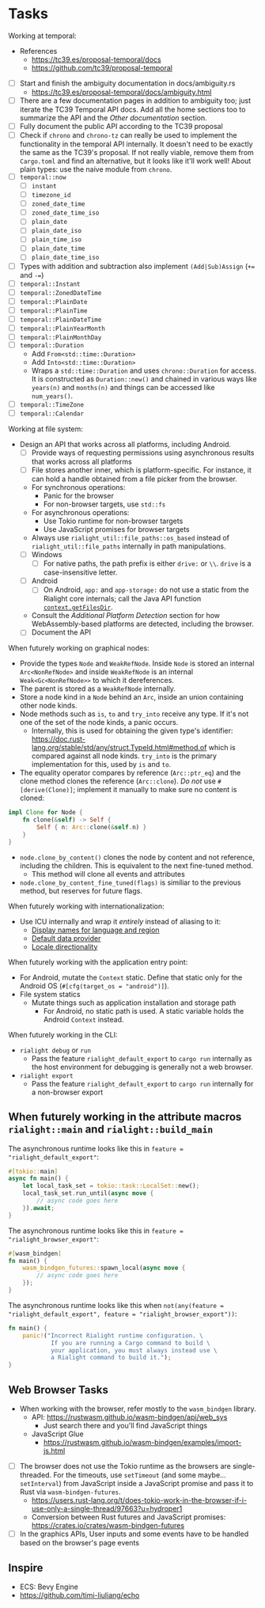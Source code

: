 # Tasks

Working at temporal:

- References
  - https://tc39.es/proposal-temporal/docs
  - https://github.com/tc39/proposal-temporal
- [ ] Start and finish the ambiguity documentation in docs/ambiguity.rs
  - https://tc39.es/proposal-temporal/docs/ambiguity.html
- [ ] There are a few documentation pages in addition to ambiguity too; just iterate the TC39 Temporal API docs. Add all the home sections too to summarize the API and the _Other documentation_ section.
- [ ] Fully document the public API according to the TC39 proposal
- [ ] Check if `chrono` and `chrono-tz` can really be used to implement the functionality in the temporal API internally. It doesn't need to be exactly the same as the TC39's proposal. If not really viable, remove them from `Cargo.toml` and find an alternative, but it looks like it'll work well! About plain types: use the naive module from `chrono`.
- [ ] `temporal::now`
  - [ ] `instant`
  - [ ] `timezone_id`
  - [ ] `zoned_date_time`
  - [ ] `zoned_date_time_iso`
  - [ ] `plain_date`
  - [ ] `plain_date_iso`
  - [ ] `plain_time_iso`
  - [ ] `plain_date_time`
  - [ ] `plain_date_time_iso`
- [ ] Types with addition and subtraction also implement `(Add|Sub)Assign` (`+=` and `-=`)
- [ ] `temporal::Instant`
- [ ] `temporal::ZonedDateTime`
- [ ] `temporal::PlainDate`
- [ ] `temporal::PlainTime`
- [ ] `temporal::PlainDateTime`
- [ ] `temporal::PlainYearMonth`
- [ ] `temporal::PlainMonthDay`
- [ ] `temporal::Duration`
  - Add `From<std::time::Duration>`
  - Add `Into<std::time::Duration>`
  - Wraps a `std::time::Duration` and uses `chrono::Duration` for access. It is constructed as `Duration::new()` and chained in various ways like `years(n)` and `months(n)` and things can be accessed like `num_years()`.
- [ ] `temporal::TimeZone`
- [ ] `temporal::Calendar`

Working at file system:

- Design an API that works across all platforms, including Android.
  - [ ] Provide ways of requesting permissions using asynchronous results that works across all platforms
  - [ ] File stores another inner, which is platform-specific. For instance, it can hold a handle obtained from a file picker from the browser.
  - For synchronous operations:
    - Panic for the browser
    - For non-browser targets, use `std::fs`
  - For asynchronous operations:
    - Use Tokio runtime for non-browser targets
    - Use JavaScript promises for browser targets
  - Always use `rialight_util::file_paths::os_based` instead of `rialight_util::file_paths` internally in path manipulations.
  - [ ] Windows
    - [ ] For native paths, the path prefix is either `drive:` or `\\`.  `drive` is a case-insensitive letter.
  - [ ] Android
    - [ ] On Android, `app:` and `app-storage:` do not use a static from the Rialight core internals; call the Java API function [`context.getFilesDir`](https://developer.android.com/reference/android/content/Context#getFilesDir()).
  - Consult the _Additional Platform Detection_ section for how WebAssembly-based platforms are detected, including the browser.
  - [ ] Document the API

When futurely working on graphical nodes:

- Provide the types `Node` and `WeakRefNode`. Inside `Node` is stored an internal `Arc<NonRefNode>` and inside `WeakRefNode` is an internal `Weak<Gc<NonRefNode>>` to which it dereferences.
- The parent is stored as a `WeakRefNode` internally.
- Store a node kind in a `Node` behind an `Arc`, inside an union containing other node kinds.
- Node methods such as `is`, `to` and `try_into` receive any type. If it's not one of the set of the node kinds, a panic occurs.
  - Internally, this is used for obtaining the given type's identifier: https://doc.rust-lang.org/stable/std/any/struct.TypeId.html#method.of which is compared against all node kinds. `try_into` is the primary implementation for this, used by `is` and `to`.
- The equality operator compares by reference (`Arc::ptr_eq`) and the clone method clones the reference (`Arc::clone`). _Do not_ use `#[derive(Clone)]`; implement it manually to make sure no content is cloned:
```rust
impl Clone for Node {
    fn clone(&self) -> Self {
        Self { n: Arc::clone(&self.n) }
    }
}
```
- `node.clone_by_content()` clones the node by content and not reference, including the children. This is equivalent to the next fine-tuned method.
  - This method will clone all events and attributes
- `node.clone_by_content_fine_tuned(flags)` is similiar to the previous method, but reserves for future flags.

When futurely working with internationalization:

- Use ICU internally and wrap it _entirely_ instead of aliasing to it:
  - [Display names for language and region](https://github.com/unicode-org/icu4x/issues/3167)
  - [Default data provider](https://github.com/unicode-org/icu4x/issues/3180)
  - [Locale directionality](https://github.com/unicode-org/icu4x/issues/3172)

When futurely working with the application entry point:

- For Android, mutate the `Context` static. Define that static only for the Android OS (`#[cfg(target_os = "android")]`).
- File system statics
  - Mutate things such as application installation and storage path
    - For Android, no static path is used. A static variable holds the Android `Context` instead.

When futurely working in the CLI:

- `rialight debug` or `run`
  - Pass the feature `rialight_default_export` to `cargo run` internally as the host environment for debugging is generally not a web browser.
- `rialight export`
  - Pass the feature `rialight_default_export` to `cargo run` internally for a non-browser export

## When futurely working in the attribute macros `rialight::main` and `rialight::build_main`

The asynchronous runtime looks like this in `feature = "rialight_default_export"`:

```rust
#[tokio::main]
async fn main() {
    let local_task_set = tokio::task::LocalSet::new();
    local_task_set.run_until(async move {
        // async code goes here
    }).await;
}
```

The asynchronous runtime looks like this in `feature = "rialight_browser_export"`:

```rust
#[wasm_bindgen]
fn main() {
    wasm_bindgen_futures::spawn_local(async move {
        // async code goes here
    });
}
```

The asynchronous runtime looks like this when `not(any(feature = "rialight_default_export", feature = "rialight_browser_export"))`:

```rust
fn main() {
    panic!("Incorrect Rialight runtime configuration. \
            If you are running a Cargo command to build \
            your application, you must always instead use \
            a Rialight command to build it.");
}
```

## Web Browser Tasks

- When working with the browser, refer mostly to the `wasm_bindgen` library.
  - API: https://rustwasm.github.io/wasm-bindgen/api/web_sys
    - Just search there and you'll find JavaScript things
  - JavaScript Glue
    - https://rustwasm.github.io/wasm-bindgen/examples/import-js.html
- [ ] The browser does not use the Tokio runtime as the browsers are single-threaded. For the timeouts, use `setTimeout` (and some maybe... `setInterval`) from JavaScript inside a JavaScript promise and pass it to Rust via `wasm-bindgen-futures`.
  - https://users.rust-lang.org/t/does-tokio-work-in-the-browser-if-i-use-only-a-single-thread/97663?u=hydroper1
  - Conversion between Rust futures and JavaScript promises: https://crates.io/crates/wasm-bindgen-futures
- [ ] In the graphics APIs, User inputs and some events have to be handled based on the browser's page events

## Inspire

- ECS: Bevy Engine
- https://github.com/timi-liuliang/echo